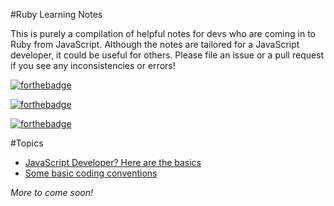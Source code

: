 #Ruby Learning Notes

This is purely a compilation of helpful notes for devs who are coming in to Ruby from JavaScript. Although the notes are tailored for a JavaScript developer, it could be useful for others. Please file an issue or a pull request if you see any inconsistencies or errors!


[![forthebadge](http://forthebadge.com/images/badges/built-by-developers.svg)](http://forthebadge.com)

[![forthebadge](http://forthebadge.com/images/badges/ages-12.svg)](http://forthebadge.com)

[![forthebadge](http://forthebadge.com/images/badges/certified-snoop-lion.svg)](http://forthebadge.com)

#Topics
* [JavaScript Developer? Here are the basics](js_to_ruby_cheatsheet.md)
* [Some basic coding conventions](coding_conventions.md)


*More to come soon!*
